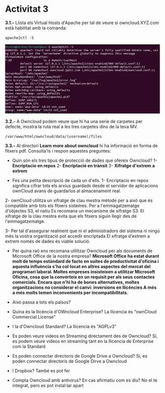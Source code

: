 # Activitat 3

**3.1.-** Llista els Virtual Hosts d'Apache per tal de veure si owncloud.XYZ.com està habilitat amb la comanda:

`apache2ctl -S`

![Captura](activitat3-1.png)

**3.2.-** A Owncloud podem veure que hi ha una serie de carpetes per defecte, mostra la ruta real a les tres carpetes dins de la teva MV.

`/var/www/html/owncloud/data/(username)/files`

**3.3.-** Al directori **Learn more about owncloud** hi ha informació en forma de fitxers pdf. Consulta'ls i respon aquestes preguntes:

* Quin són els tres tipus de protecció de dades que ofereix Owncloud?
1- **Encriptacio en repos** 
2- **Encriptació en trànsit** 
3- **Xifratge d'extrem a extrem** 

* Fes una petita descripció de cada un d'ells.
1- Encriptacio en repos significa cifrar tots els arxius
guardads desde el servidor de aplicacions ownCloud
avans de guardarlos al almacenament real.

2- ownCloud utilitza un xifratge de clau mestra
mètode per a això que és compatible amb tots els fitxers
sistemes. Per a l'emmagatzematge d'objectes S3, el natiu
Es recomana un mecanisme de xifratge S3.
El xifratge de la clau mestra evita que els fitxers siguin
llegir des de l'emmagatzematge.

3- Per tal d'assegurar realment que ni el
administradors del sistema ni ningú més
la vostra organització pot accedir encriptada
El xifratge d'extrem a extrem només de dades és viable
solució.

* Per quina raó ens recomana utilitzar Owncloud per als documents de Microsoft Office de la nostra empresa?
**Microsoft Office ha estat durant molt de temps
estàndard de facto en suites de productivitat d'oficina
i aquesta influència s'ha col·locat en altres
aspectes del mercat del programari laboral.
Moltes empreses insisteixen a utilitzar Microsoft
Oficina, cosa que la converteix en un requisit per als seus
contactes comercials. Encara que n'hi ha de bones
alternatives, moltes organitzacions no
considerar el canvi: inversions en llicències
A més a més molts temen
inconvenients per incompatibilitats.**

* Això passa a tots els països?

* Quina és la llicència d'OWncloud Enterprise?
 La llicencia és "ownCloud Commercial License"
* I la d'Owncloud Standard?
 La llicencia és "AGPLv3" 
* Es poden veure videos en Streaming directament des de Owncloud?
Sí, es podem veure videos en streaming tant en la llicencia de Enterprise com la Standard
* Es poden connectar directoris de Google Drive a Owncloud?
Sí, es poden connectar directoris de Google Dirve a Owncloud 
* I Dropbox?
També es pot fer
* Compta Owncloud amb antivirus? En cas afirmatiu com es diu?
No el te integrat, pero es pot instal·lar apart

